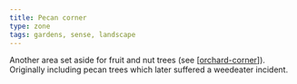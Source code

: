 ```yaml
---
title: Pecan corner
type: zone
tags: gardens, sense, landscape
---
```




Another area set aside for fruit and nut trees (see [[orchard-corner]]). Originally including pecan trees which later suffered a weedeater incident.

[//begin]: # "Autogenerated link references for markdown compatibility"
[orchard-corner]: orchard-corner "The Orchard (Orchard corner)"
[//end]: # "Autogenerated link references"